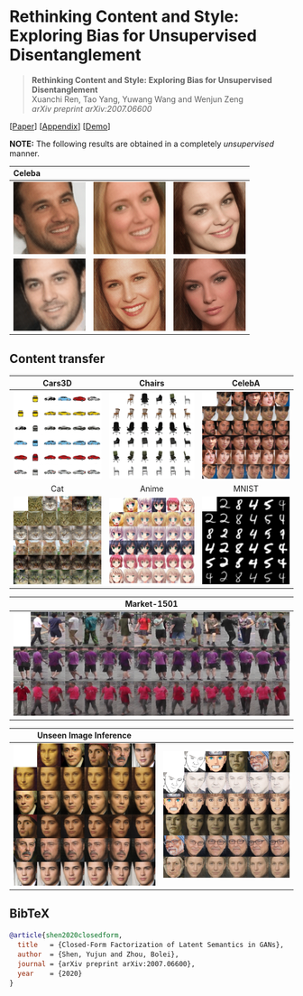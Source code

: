 # Rethinking Content and Style: Exploring Bias for Unsupervised Disentanglement

> **Rethinking Content and Style: Exploring Bias for Unsupervised Disentanglement** <br>
> Xuanchi Ren, Tao Yang, Yuwang Wang and Wenjun Zeng <br>
> *arXiv preprint arXiv:2007.06600*
> 
[[Paper]()]
[[Appendix]()]
[[Demo]()]


**NOTE:** The following results are obtained in a completely *unsupervised* manner.

| Celeba | | |
| :-- | :-- | :-- |
| ![image](./images/movie_3.gif) | ![image](./images/movie_4.gif) | ![image](./images/movie_5.gif)
| ![image](./images/movie_6.gif) | ![image](./images/movie_7.gif) | ![image](./images/movie_8.gif)

## Content transfer
| Cars3D | Chairs | CelebA |
| :---: | :---: | :---: |
| ![image](./images/car_ours_1.png) | ![image](./images/chairs_ours_1.png) | ![image](./images/celeba_ours_1.png) |
| Cat | Anime | MNIST |
| ![image](./images/cat_1.png) | ![image](./images/anima_1.jpg) | ![image](./images/MNIST_1.png) |

| Market-1501 | 
| :---: | 
| ![image](./images/reid_2.png) |

| Unseen Image Inference|  | 
| :---: | :---: |
| ![image](./images/unseen_1.png) | ![image](./images/unseen_2.png) |
    

## BibTeX

```bibtex
@article{shen2020closedform,
  title   = {Closed-Form Factorization of Latent Semantics in GANs},
  author  = {Shen, Yujun and Zhou, Bolei},
  journal = {arXiv preprint arXiv:2007.06600},
  year    = {2020}
}
```

